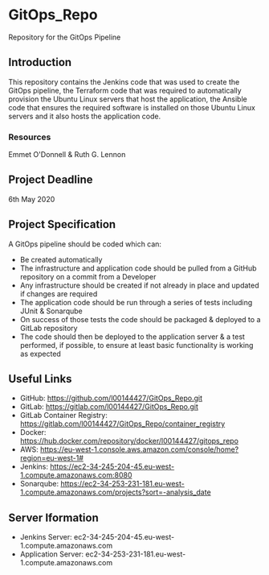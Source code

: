 # GitOps_Repo
Repository for the GitOps Pipeline

## Introduction

This repository contains the Jenkins code that was used to create the GitOps pipeline, the Terraform code that was required to automatically provision the Ubuntu Linux servers that host the application, the Ansible code that ensures the required software is installed on those Ubuntu Linux servers and it also hosts the application code.

### Resources

Emmet O'Donnell & Ruth G. Lennon

## Project Deadline

6th May 2020

## Project Specification

A GitOps pipeline should be coded which can:

- Be created automatically
- The infrastructure and application code should be pulled from a GitHub repository on a commit from a Developer
- Any infrastructure should be created if not already in place and updated if changes are required
- The application code should be run through a series of tests including JUnit & Sonarqube
- On success of those tests the code should be packaged & deployed to a GitLab repository
- The code should then be deployed to the application server & a test performed, if possible, to ensure at least basic functionality is working as expected

## Useful Links

- GitHub: https://github.com/l00144427/GitOps_Repo.git
- GitLab: https://gitlab.com/l00144427/GitOps_Repo.git
- GitLab Container Registry: https://gitlab.com/l00144427/GitOps_Repo/container_registry
- Docker: https://hub.docker.com/repository/docker/l00144427/gitops_repo
- AWS: https://eu-west-1.console.aws.amazon.com/console/home?region=eu-west-1#
- Jenkins: https://ec2-34-245-204-45.eu-west-1.compute.amazonaws.com:8080
- Sonarqube: https://ec2-34-253-231-181.eu-west-1.compute.amazonaws.com/projects?sort=-analysis_date

## Server Iformation
- Jenkins Server: ec2-34-245-204-45.eu-west-1.compute.amazonaws.com
- Application Server: ec2-34-253-231-181.eu-west-1.compute.amazonaws.com
